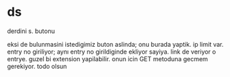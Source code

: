 # ds
derdini s. butonu


eksi de bulunmasini istedigimiz buton aslinda;
onu burada yaptik. 
ip limit var. entry no giriliyor; aynı entry no girildiginde ekliyor sayiya.
link de veriyor o entrye. 
guzel bi extension yapilabilir.
onun icin GET metoduna gecmem gerekiyor.
todo olsun
